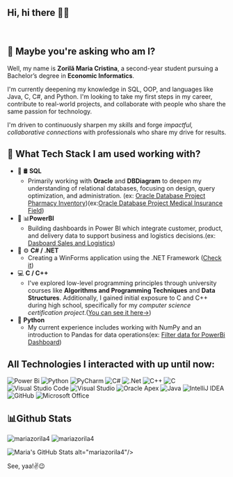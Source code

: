 ## Hi, hi there 👋😊



<br clear="all"/>

## 🤔 Maybe you're asking who am I?
Well, my name is **Zorilă Maria Cristina**, a second-year student pursuing a Bachelor’s degree in **Economic Informatics**.

I'm currently deepening my knowledge in SQL, OOP, and languages like Java, C, C#, and Python. I'm looking to take my first steps in my career, contribute to real-world projects, and collaborate with people who share the same passion for technology.

I'm driven to continuously sharpen my _skills_ and forge _impactful, collaborative connections_ with professionals who share my drive for results.

## 💼 What Tech Stack I am used working with?

- 🥇 🛢️ **SQL**
    -  Primarily working with **Oracle** and **DBDiagram** to deepen my understanding of relational databases, focusing on design, query optimization, and administration. (ex: [Oracle Database Project Pharmacy Inventory](https://github.com/mariazorila4/Pharmacy_Inventory_Data_Base_Project))(ex:[Oracle Database Project Medical Insurance Field](https://github.com/mariazorila4/Medical_Insurance_Field_Data_Base_Project))
- 🥈 📊**PowerBI**
    - Building dashboards in Power BI which integrate customer, product, and delivery data to support business and logistics decisions.(ex: [Dasboard Sales and Logistics](https://github.com/mariazorila4/Dashboard-Sales-and-Logistics-Analysis))
- 🥉 ⚙️ **C# / .NET**
    -  Creating a WinForms application using the .NET Framework ([Check it](https://github.com/mariazorila4/RezzoApp---WinForms-App))  
- 💻 **C / C++**
    -  I've explored low-level programming principles through university courses like **Algorithms and Programming Techniques** and **Data Structures**. Additionally, I gained initial exposure to C and C++ during high school, specifically for my _computer science certification project_.([You can see it here->](https://github.com/mariazorila4/Object_Motion_Simulation_Code-Blocks_Project))
- 🐍 **Python**
    -  My current experience includes working with NumPy and an introduction to Pandas for data operations(ex: [Filter data for PowerBi Dashboard](https://github.com/mariazorila4/Dashboard-Sales-and-Logistics-Analysis/tree/main/PythonProject3))  


## All Technologies I interacted with up until now: 
![Power Bi](https://img.shields.io/badge/power_bi-F2C811?style=for-the-badge&logo=powerbi&logoColor=black)
![Python](https://img.shields.io/badge/python-3670A0?style=for-the-badge&logo=python&logoColor=ffdd54)
![PyCharm](https://img.shields.io/badge/pycharm-143?style=for-the-badge&logo=pycharm&logoColor=black&color=black&labelColor=green)
![C#](https://img.shields.io/badge/c%23-%23239120.svg?style=for-the-badge&logo=csharp&logoColor=white)
![.Net](https://img.shields.io/badge/.NET-5C2D91?style=for-the-badge&logo=.net&logoColor=white)
![C++](https://img.shields.io/badge/c++-%2300599C.svg?style=for-the-badge&logo=c%2B%2B&logoColor=white)
![C](https://img.shields.io/badge/c-%2300599C.svg?style=for-the-badge&logo=c&logoColor=white)
![Visual Studio Code](https://img.shields.io/badge/Visual%20Studio%20Code-0078d7.svg?style=for-the-badge&logo=visual-studio-code&logoColor=white)
![Visual Studio](https://img.shields.io/badge/Visual%20Studio-5C2D91.svg?style=for-the-badge&logo=visual-studio&logoColor=white)
![Oracle Apex](https://img.shields.io/badge/Oracle-F80000?style=for-the-badge&logo=oracle&logoColor=white)
![Java](https://img.shields.io/badge/java-%23ED8B00.svg?style=for-the-badge&logo=openjdk&logoColor=white)
![IntelliJ IDEA](https://img.shields.io/badge/IntelliJIDEA-000000.svg?style=for-the-badge&logo=intellij-idea&logoColor=white)
![GitHub](https://img.shields.io/badge/github-%23121011.svg?style=for-the-badge&logo=github&logoColor=white)
![Microsoft Office](https://img.shields.io/badge/Microsoft_Office-D83B01?style=for-the-badge&logo=microsoft-office&logoColor=white)


## 📊Github Stats
  <img src="https://github-readme-streak-stats.herokuapp.com/?user=mariazorila4&theme=dracula" alt="mariazorila4"/>
<img src="https://github-readme-stats.vercel.app/api/top-langs?username=mariazorila4&show_icons=true&locale=en&layout=compact&theme=dracula" alt="mariazorila4"/>

![Maria's GitHub Stats](https://github-readme-stats.vercel.app/api?username=mariazorila4&show_icons=true&theme=dracula) alt="mariazorila4"/>
  

See, yaa!✌️😉
